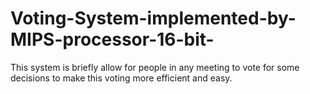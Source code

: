 # Voting-System-implemented-by-MIPS-processor-16-bit-
This system is briefly allow for people in any meeting to vote for some decisions to make this voting more efficient and easy. 
